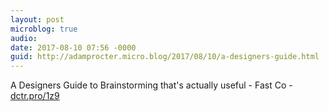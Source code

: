 ```yaml
---
layout: post
microblog: true
audio: 
date: 2017-08-10 07:56 -0000
guid: http://adamprocter.micro.blog/2017/08/10/a-designers-guide.html
---
```

A Designers Guide to Brainstorming that's actually useful - Fast Co - [dctr.pro/1z9](http://dctr.pro/1z9)
